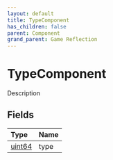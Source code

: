 ```yaml
---
layout: default
title: TypeComponent
has_children: false
parent: Component
grand_parent: Game Reflection
---
```

# TypeComponent
Description 

## Fields

| Type | Name |
|:----------|:--------------|
| [uint64](/riftbreaker-wiki/docs/game-reflection/components/uint64/) | type |

